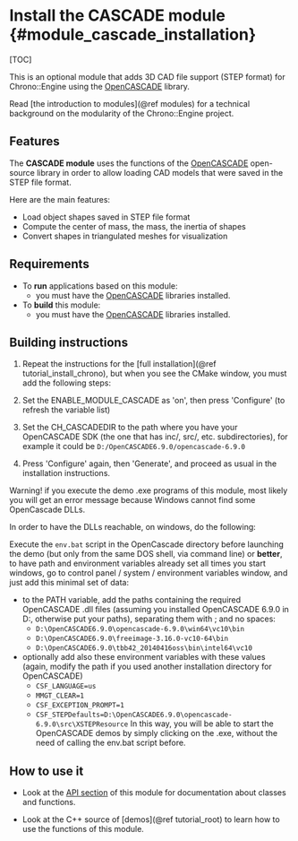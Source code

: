 Install the CASCADE module {#module_cascade_installation}
==========================

[TOC]

This is an optional module that adds 3D CAD file support (STEP format) for Chrono::Engine
using the [OpenCASCADE](http://www.opencascade.org) library. 

Read [the introduction to modules](@ref modules) for a technical 
background on the modularity of the Chrono::Engine project.


## Features

The **CASCADE module** uses the functions of the [OpenCASCADE](http://www.opencascade.org) 
open-source library in order to allow loading CAD models that were saved in the STEP file format. 

Here are the main features:

- Load object shapes saved in STEP file format
- Compute the center of mass, the mass, the inertia of shapes
- Convert shapes in triangulated meshes for visualization 

## Requirements

- To **run** applications based on this module:
	- you must have the [OpenCASCADE](http://www.opencascade.org) libraries installed.
- To **build** this module:
	- you must have the [OpenCASCADE](http://www.opencascade.org) libraries installed.



## Building instructions

1. Repeat the instructions for the [full installation](@ref tutorial_install_chrono), but when you see 
   the CMake window, you must add the following steps:
  
2. Set the ENABLE_MODULE_CASCADE as 'on', then press 'Configure' (to refresh the variable list) 

3. Set the CH_CASCADEDIR to the path where you have your OpenCASCADE SDK (the one that has inc/, src/, etc. subdirectories),
   for example it could be `D:/OpenCASCADE6.9.0/opencascade-6.9.0` 
 
4. Press 'Configure' again, then 'Generate', and proceed as usual in the installation instructions.

<div class="ce-warning">
Warning! if you execute the demo .exe programs of this module, 
most likely you will get an error message because Windows cannot 
find some OpenCascade DLLs. 
</div>

In order to have the DLLs reachable, on windows, do the following:

Execute the `env.bat` script in the OpenCascade directory before 
launching the demo (but only from the same DOS shell, via command line) or **better**, to have path 
and environment variables already set all times you start windows, go to 
control panel / system / environment variables window, 
and just add this minimal set of data:
- to the PATH variable, add the paths containing the required OpenCASCADE .dll files
  (assuming you installed OpenCASCADE 6.9.0 in D:, otherwise put your paths), 
  separating them with  ;   and no spaces:
	- `D:\OpenCASCADE6.9.0\opencascade-6.9.0\win64\vc10\bin`
	- `D:\OpenCASCADE6.9.0\freeimage-3.16.0-vc10-64\bin`
	- `D:\OpenCASCADE6.9.0\tbb42_20140416oss\bin\intel64\vc10`
- optionally add also these environment variables with these values (again, modify the path 
  if you used another installation directory for OpenCASCADE)
	- `CSF_LANGUAGE=us`
	- `MMGT_CLEAR=1`
	- `CSF_EXCEPTION_PROMPT=1`
	- `CSF_STEPDefaults=D:\OpenCASCADE6.9.0\opencascade-6.9.0\src\XSTEPResource`
In this way, you will be able to start the OpenCASCADE demos by simply clicking on the .exe, 
without the need of calling the env.bat script before.



## How to use it

- Look at the [API section](group__cascade__module.html) of this module for documentation about classes and functions.

- Look at the C++ source of [demos](@ref tutorial_root) to learn how to use the functions of this module.
